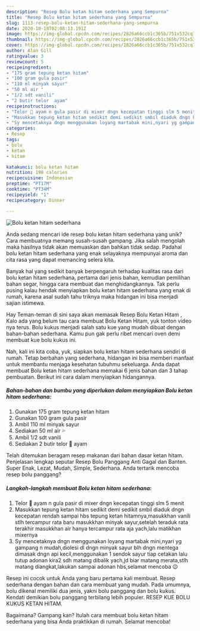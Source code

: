 ```yaml
---
description: "Resep Bolu ketan hitam sederhana yang Sempurna"
title: "Resep Bolu ketan hitam sederhana yang Sempurna"
slug: 1113-resep-bolu-ketan-hitam-sederhana-yang-sempurna
date: 2020-10-10T02:08:13.191Z
image: https://img-global.cpcdn.com/recipes/2826a66ccb1c365b/751x532cq70/bolu-ketan-hitam-sederhana-foto-resep-utama.jpg
thumbnail: https://img-global.cpcdn.com/recipes/2826a66ccb1c365b/751x532cq70/bolu-ketan-hitam-sederhana-foto-resep-utama.jpg
cover: https://img-global.cpcdn.com/recipes/2826a66ccb1c365b/751x532cq70/bolu-ketan-hitam-sederhana-foto-resep-utama.jpg
author: Alan Gill
ratingvalue: 3
reviewcount: 5
recipeingredient:
- "175 gram tepung ketan hitam"
- "100 gram gula pasir"
- "110 ml minyak sayur"
- "50 ml air "
- "1/2 sdt vanili"
- "2 butir telor  ayam"
recipeinstructions:
- "Telor 🐣 ayam n gula pasir di mixer dngn kecepatan tinggi slm 5 menit"
- "Masukkan tepung ketan hitam sedikit demi sedikit smbil diaduk dngn kecepatan rendah sampai hbs tepung ketan hitamnya,masukkhan vanili stlh tercampur rata baru masukkhan minyak sayur,setelah teraduk rata terakhir masukkhan air hanya tercampur rata aja yach,lalu matikhan mixernya"
- "Sy mencetaknya dngn menggunakan loyang martabak mini,nyari yg gampang n mudah,diolesi dl dngn minyak sayur blh dngn mentega dimasak dngn api kecil,menggunakan 1 sendok sayur tiap cetakan lalu tutup adonan kira2 sdh matang dibalik yach,jd biar matang merata,stlh matang diangkat,lakukan sampai adonan hbs,selamat mencoba 😉"
categories:
- Resep
tags:
- bolu
- ketan
- hitam

katakunci: bolu ketan hitam 
nutrition: 198 calories
recipecuisine: Indonesian
preptime: "PT17M"
cooktime: "PT34M"
recipeyield: "1"
recipecategory: Dinner

---
```



![Bolu ketan hitam sederhana](https://img-global.cpcdn.com/recipes/2826a66ccb1c365b/751x532cq70/bolu-ketan-hitam-sederhana-foto-resep-utama.jpg)

Anda sedang mencari ide resep bolu ketan hitam sederhana yang unik? Cara membuatnya memang susah-susah gampang. Jika salah mengolah maka hasilnya tidak akan memuaskan dan bahkan tidak sedap. Padahal bolu ketan hitam sederhana yang enak selayaknya mempunyai aroma dan cita rasa yang dapat memancing selera kita.

Banyak hal yang sedikit banyak berpengaruh terhadap kualitas rasa dari bolu ketan hitam sederhana, pertama dari jenis bahan, kemudian pemilihan bahan segar, hingga cara membuat dan menghidangkannya. Tak perlu pusing kalau hendak menyiapkan bolu ketan hitam sederhana yang enak di rumah, karena asal sudah tahu triknya maka hidangan ini bisa menjadi sajian istimewa.

Hay Teman-teman di sini saya akan memasak Resep Bolu Ketan Hitam , Kalo ada yang belum tau cara membuat Bolu Ketan Hitam, yuk tonton video nya terus. Bolu kukus menjadi salah satu kue yang mudah dibuat dengan bahan-bahan sederhana. Kamu pun gak perlu ribet mencari oven demi membuat kue bolu kukus ini.


Nah, kali ini kita coba, yuk, siapkan bolu ketan hitam sederhana sendiri di rumah. Tetap berbahan yang sederhana, hidangan ini bisa memberi manfaat untuk membantu menjaga kesehatan tubuhmu sekeluarga. Anda dapat membuat Bolu ketan hitam sederhana memakai 6 jenis bahan dan 3 tahap pembuatan. Berikut ini cara dalam menyiapkan hidangannya.

<!--inarticleads1-->

##### Bahan-bahan dan bumbu yang diperlukan dalam menyiapkan Bolu ketan hitam sederhana:

1. Gunakan 175 gram tepung ketan hitam
1. Gunakan 100 gram gula pasir
1. Ambil 110 ml minyak sayur
1. Sediakan 50 ml air 💦
1. Ambil 1/2 sdt vanili
1. Sediakan 2 butir telor 🐣 ayam


Telah ditemukan beragam resep makanan dari bahan dasar ketan hitam. Penjelasan lengkap seputar Resep Bolu Panggang Anti Gagal dan Banten. Super Enak, Lezat, Mudah, Simple, Sederhana. Anda tertarik mencoba resep bolu panggang? 

<!--inarticleads2-->

##### Langkah-langkah membuat Bolu ketan hitam sederhana:

1. Telor 🐣 ayam n gula pasir di mixer dngn kecepatan tinggi slm 5 menit
1. Masukkan tepung ketan hitam sedikit demi sedikit smbil diaduk dngn kecepatan rendah sampai hbs tepung ketan hitamnya,masukkhan vanili stlh tercampur rata baru masukkhan minyak sayur,setelah teraduk rata terakhir masukkhan air hanya tercampur rata aja yach,lalu matikhan mixernya
1. Sy mencetaknya dngn menggunakan loyang martabak mini,nyari yg gampang n mudah,diolesi dl dngn minyak sayur blh dngn mentega dimasak dngn api kecil,menggunakan 1 sendok sayur tiap cetakan lalu tutup adonan kira2 sdh matang dibalik yach,jd biar matang merata,stlh matang diangkat,lakukan sampai adonan hbs,selamat mencoba 😉


Resep ini cocok untuk Anda yang baru pertama kali membuat. Resep sederhana dengan bahan dan cara membuat yang mudah. Pada umumnya, bolu dikenal memiliki dua jenis, yakni bolu panggang dan bolu kukus. Kendati demikian bolu panggang terbilang lebih populer. RESEP KUE BOLU KUKUS KETAN HITAM. 

Bagaimana? Gampang kan? Itulah cara membuat bolu ketan hitam sederhana yang bisa Anda praktikkan di rumah. Selamat mencoba!

